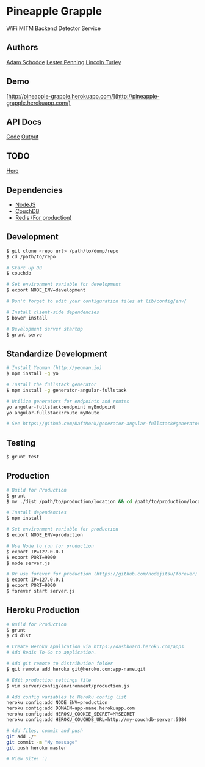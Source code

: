 Pineapple Grapple
============

WiFi MITM Backend Detector Service

Authors
-------
[Adam Schodde](mailto:aaschodd@asu.edu)
[Lester Penning](mailto:Lester.Penning@asu.edu)
[Lincoln Turley](mailto:llturley@asu.edu)

Demo
-----
[http://pineapple-grapple.herokuapp.com/](http://pineapple-grapple.herokuapp.com/)

API Docs
--------
[Code](/client/docs/)
[Output](http://pineapple-grapple.herokuapp.com/docs/)


TODO
-----
[Here](TODO.md)

Dependencies
------------

* [NodeJS](http://nodejs.org/)
* [CouchDB](http://couchdb.apache.org/)
* [Redis (For production)](http://redis.io/)

Development
-----------

```bash
$ git clone <repo url> /path/to/dump/repo
$ cd /path/to/repo

# Start up DB
$ couchdb

# Set environment variable for development
$ export NODE_ENV=development

# Don't forget to edit your configuration files at lib/config/env/

# Install client-side dependencies
$ bower install

# Development server startup
$ grunt serve
```

Standardize Development
------------------------

```bash
# Install Yeoman (http://yeoman.io)
$ npm install -g yo

# Install the fullstack generator
$ npm install -g generator-angular-fullstack

# Utilize generators for endpoints and routes
yo angular-fullstack:endpoint myEndpoint
yo angular-fullstack:route myRoute

# See https://github.com/DaftMonk/generator-angular-fullstack#generators for full list.
```

Testing
------

```bash
$ grunt test
```

Production
----------

```bash
# Build for Production
$ grunt
$ mv ./dist /path/to/production/location && cd /path/to/production/location

# Install dependencies
$ npm install

# Set environment variable for production
$ export NODE_ENV=production

# Use Node to run for production
$ export IP=127.0.0.1
$ export PORT=9000
$ node server.js

# Or use forever for production (https://github.com/nodejitsu/forever)
$ export IP=127.0.0.1
$ export PORT=9000
$ forever start server.js
```

Heroku Production
----------------

```bash
# Build for Production
$ grunt
$ cd dist

# Create Heroku application via https://dashboard.heroku.com/apps
# Add Redis To-Go to application.

# Add git remote to distribution folder
$ git remote add heroku git@heroku.com:app-name.git

# Edit production settings file
$ vim server/config/environment/production.js

# Add config variables to Heroku config list
heroku config:add NODE_ENV=production
heroku config:add DOMAIN=app-name.herokuapp.com
heroku config:add HEROKU_COOKIE_SECRET=MYSECRET
heroku config:add HEROKU_COUCHDB_URL=http://my-couchdb-server:5984

# Add files, commit and push
git add ./*
git commit -m "My message"
git push heroku master

# View Site! :)
```
